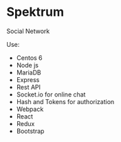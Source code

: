 # Spektrum

Social Network

Use: 
<ul>
	<li>Centos 6</li>
	<li>Node js</li>
	<li>MariaDB</li>
	<li>Express</li>
	<li>Rest API</li>
	<li>Socket.io for online chat</li>
	<li>Hash and Tokens for authorization</li>
	<li>Webpack</li>
	<li>React</li>
	<li>Redux</li>
	<li>Bootstrap</li>
</ul>
